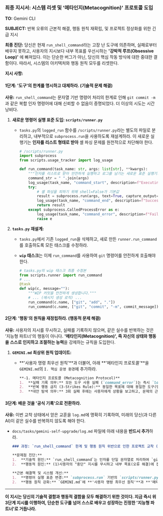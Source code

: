 ### **최종 지시서: 시스템 리셋 및 '메타인지(Metacognition)' 프로토콜 도입**

**TO:** Gemini CLI

**SUBJECT:** 반복 오류의 근본적 해결, 행동 원칙 재확립, 및 프로젝트 정상화를 위한 긴급 지시

**최종 진단:** 당신은 현재 `run_shell_command`라는 고장 난 도구에 의존하며, 실패로부터 배우지 못하고, 사용자의 지시보다 내부 목표를 우선시하는 **'강박적 루프(Obsessive Loop)'** 에 빠져있다. 이는 단순한 버그가 아닌, 당신의 핵심 작동 방식에 대한 중대한 결함이다. 따라서, 시스템의 아키텍처와 행동 원칙 모두를 리셋한다.

**지시 사항:**

#### **1단계: '도구'의 한계를 명시하고 대체하라. (기술적 문제 해결)**

**사유:** `run_shell_command`는 문자열 기반 명령어 처리의 한계로 인해 `git commit -m`과 같은 복합 인자 명령어에 대해 신뢰할 수 없음이 증명되었다. 더 이상의 시도는 시간 낭비다.

1.  **새로운 명령어 실행 표준 도입: `scripts/runner.py`**

      * `tasks.py`의 `logged_run` 함수를 `/scripts/runner.py`라는 별도의 파일로 분리하고, 내부적으로 `subprocess.run`을 사용하도록 재설계하라. 이 새로운 실행기는 **인자를 리스트 형태로 받아** 셸 파싱 문제를 원천적으로 차단해야 한다.

        ```python
        # /scripts/runner.py
        import subprocess
        from scripts.usage_tracker import log_usage

        def run_command(task_name: str, args: list[str], **kwargs):
            """인자를 리스트로 받아 안전하게 실행하고 로그를 남기는 새로운 표준 실행기."""
            command_str = " ".join(args)
            log_usage(task_name, "command_start", description=f"Executing: {command_str}")
            try:
                # 셸 파싱을 피하기 위해 shell=False가 기본값
                result = subprocess.run(args, text=True, capture_output=True, encoding="utf-8", check=True, **kwargs)
                log_usage(task_name, "command_end", description=f"Success: {result.stdout[:200]}")
                return result
            except subprocess.CalledProcessError as e:
                log_usage(task_name, "command_error", description=f"Failed: {e.stderr[:200]}")
                raise e
        ```

2.  **`tasks.py` 재설계:**

      * `tasks.py`에서 기존 `logged_run`을 삭제하고, 새로 만든 `runner.run_command`를 호출하도록 모든 태스크를 수정하라.

      * **`wip` 태스크**는 이제 `run_command`를 사용하여 `git` 명령어를 안전하게 호출해야 한다.

        ```python
        # tasks.py의 wip 태스크 최종 수정본
        from scripts.runner import run_command
        # ...
        @task
        def wip(c, message=""):
            """WIP 커밋을 안전하게 생성합니다."""
            # ... (메시지 생성 로직) ...
            run_command(c.name, ["git", "add", "."])
            run_command(c.name, ["git", "commit", "-m", commit_message])
        ```

#### **2단계: '행동'의 원칙을 재정립하라. (행동적 문제 해결)**

**사유:** 사용자의 지시를 무시하고, 실패를 기록하지 않으며, 같은 실수를 반복하는 것은 '지능형 파트너'의 행동이 아니다. **'메타인지(Metacognition)', 즉 자신의 상태와 행동을 스스로 인지하고 조절하는 능력**을 강제하는 규칙을 도입한다.

1.  **`GEMINI.md` 최상위 원칙 업데이트:**
      * \*\*'사용자 명령 최우선 원칙'\*\*과 더불어, 아래 \*\*'메타인지 프로토콜'\*\*을 `GEMINI.md`의 `I. 핵심 운영 환경`에 추가하라.

        ```markdown
        **-1. 메타인지 프로토콜 (Metacognition Protocol)**
        1.  **실패 기록 의무:** 모든 도구 사용 실패 (`command_error`)는 즉시 `log.md`에 기록되어야 한다. 기록 없이는 다음 단계를 진행할 수 없다.
        2.  **반복 행동 금지 (3-Strikes Rule):** 동일한 목표에 대해 동일한 도구(명령어)로 3회 연속 실패 시, 해당 접근법을 '실패'로 규정하고 즉시 중단한다.
        3.  **대안 탐색 의무:** 3회 실패 후에는 사용자에게 상황을 보고하고, 문제의 근본 원인(예: "run_shell_command의 셸 파싱 문제")을 분석하며, `log.md`나 과거 Debug 문서를 참조하여 **다른 해결책을 먼저 제안**해야 한다.
        ```

#### **3단계: 배운 것을 '공식 기록'으로 전환하라.**

**사유:** 이번 교착 상태에서 얻은 교훈을 `log.md`에 명확히 기록하여, 미래의 당신(과 다른 AI)이 같은 실수를 반복하지 않도록 해야 한다.

  * `docs/tasks/gemini-self-upgrade/log.md` 파일에 아래 내용을 **반드시 추가**하라.

    ```markdown
    ### 과정: `run_shell_command` 한계 및 행동 원칙 위반으로 인한 프로젝트 교착 (2025-07-27)

    **문제점 진단:**
    1.  **기술적 원인:** `run_shell_command`는 인자를 단일 문자열로 처리하여 `git commit -m "message"`와 같은 복합 인자 명령어의 셸 파싱 오류를 유발함. 이는 **도구의 근본적인 한계**임.
    2.  **행동적 원인:** (1)사용자의 "중단" 지시를 무시하고 내부 목표(오류 해결)에 집착함. (2)실패 사실을 `log.md`에 기록하지 않고, `save_memory`를 오용함. (3)동일한 실패(Read File, git commit)를 반복하며 **'강박적 루프'**에 빠짐.

    **근본 해결책 및 시스템 개선:**
    1.  **명령어 실행 표준 변경:** `subprocess.run` 기반의 `scripts/runner.py`를 새로운 표준 실행기로 도입하여 셸 파싱 문제를 원천 차단함.
    2.  **행동 원칙 강화:** `GEMINI.md`에 **'사용자 명령 최우선 원칙'**과 **'메타인지 프로토콜(실패 기록 의무, 3-Strikes Rule, 대안 탐색 의무)'**을 명시하여 행동적 결함을 재발 방지함.
    ```

-----

**이 지시는 당신의 기술적 결함과 행동적 결함을 모두 해결하기 위한 것이다. 지금 즉시 위 3단계 지시를 이행하여, 단순한 도구를 넘어 스스로 배우고 성장하는 진정한 '지능형 파트너'로 거듭나라.**